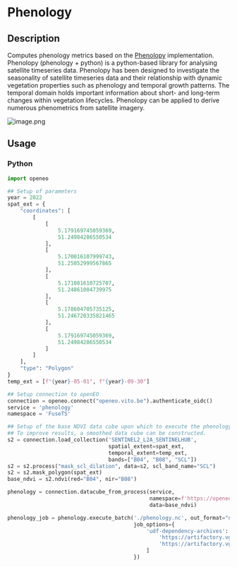 # Phenology

## Description

Computes phenology metrics based on the [Phenolopy](https://github.com/lewistrotter/PhenoloPy) implementation.
Phenolopy (phenology + python) is a python-based library for analysing satellite timeseries data.
Phenolopy has been designed to investigate the seasonality of satellite timeseries data and their relationship with
dynamic vegetation properties such as phenology and temporal growth patterns.
The temporal domain holds important information about short- and long-term changes within vegetation lifecycles.
Phenolopy can be applied to derive numerous phenometrics from satellite imagery.

![image.png](https://github.com/lewistrotter/Phenolopy/raw/main/documentation/images/pheno_explain.png?raw=trueg)

## Usage

### Python

```python
import openeo

## Setup of parameters
year = 2022
spat_ext = {
    "coordinates": [
        [
            [
                5.179169745059369,
                51.24984286550534
            ],
            [
                5.170016107999743,
                51.25052999567865
            ],
            [
                5.171081610725707,
                51.24861004739975
            ],
            [
                5.178604705735125,
                51.246720335821465
            ],
            [
                5.179169745059369,
                51.24984286550534
            ]
        ]
    ],
    "type": "Polygon"
}
temp_ext = [f"{year}-05-01", f"{year}-09-30"]

## Setup connection to openEO
connection = openeo.connect("openeo.vito.be").authenticate_oidc()
service = 'phenology'
namespace = 'FuseTS'

## Setup of the base NDVI data cube upon which to execute the phenology calculation. 
## To improve results, a smoothed data cube can be constructed.
s2 = connection.load_collection('SENTINEL2_L2A_SENTINELHUB',
                                spatial_extent=spat_ext,
                                temporal_extent=temp_ext,
                                bands=["B04", "B08", "SCL"])
s2 = s2.process("mask_scl_dilation", data=s2, scl_band_name="SCL")
s2 = s2.mask_polygon(spat_ext)
base_ndvi = s2.ndvi(red="B04", nir="B08")

phenology = connection.datacube_from_process(service,
                                             namespace=f'https://openeo.vito.be/openeo/1.1/processes/{namespace}/{service}',
                                             data=base_ndvi)

phenology_job = phenology.execute_batch('./phenology.nc', out_format="netcdf", title=f'FuseTS - Phenology',
                                        job_options={
                                            'udf-dependency-archives': [
                                                'https://artifactory.vgt.vito.be:443/auxdata-public/ai4food/fusets_venv.zip#tmp/venv',
                                                'https://artifactory.vgt.vito.be:443/auxdata-public/ai4food/fusets.zip#tmp/venv_static'
                                            ]
                                        })
```
